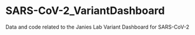 # SARS-CoV-2_VariantDashboard
Data and code related to the Janies Lab Variant Dashboard for SARS-CoV-2
